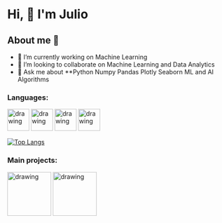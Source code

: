 
 # Hi, 👋 I'm Julio


## About me 👋
- 🔭 I’m currently working on Machine Learning
- 👯 I’m looking to collaborate on Machine Learning and Data Analytics
- 💬 Ask me about **Python Numpy Pandas Plotly Seaborn ML and AI Algorithms
### Languages:
[<img src="https://upload.wikimedia.org/wikipedia/commons/thumb/c/c3/Python-logo-notext.svg/1200px-Python-logo-notext.svg.png" alt="drawing" width="50">](http://python.org) 
[<img src="https://upload.wikimedia.org/wikipedia/commons/thumb/6/61/HTML5_logo_and_wordmark.svg/1200px-HTML5_logo_and_wordmark.svg.png" alt="drawing" width="50">](https://devdocs.io/html/)
[<img src="https://media.jvt.me/53239026de.png" alt="drawing" width="50">](https://git-scm.com)
[<img src="https://upload.wikimedia.org/wikipedia/commons/6/6a/JavaScript-logo.png" alt="drawing" width="50">](https://www.javascript.com)

[![Top Langs](https://github-readme-stats.vercel.app/api/top-langs/?username=juliosanchez7&layout=compact)](https://github.com/anuraghazra/github-readme-stats)
### Main projects:
[<img src="https://905450.smushcdn.com/2177241/wp-content/uploads/icml_web_en.jpg?size=1000x667&lossy=1&strip=1&webp=1" alt="drawing" width="100">](https://github.com/juliosanchez7/NLP) 
[<img src="https://warehouse-camo.ingress.cmh1.psfhosted.org/1c161c363032ee818604f3fbf446669a202d8d60/68747470733a2f2f646f63732e6e657572616c6d616769632e636f6d2f646f63732f736f757263652f7475746f7269616c732f646574656374696f6e5f796f6c6f76352e706e67" alt="drawing" width="100">](https://github.com/juliosanchez7/computer_vision) 

